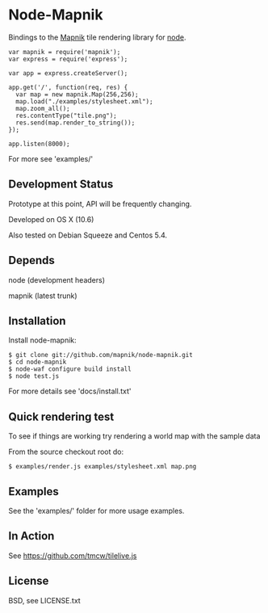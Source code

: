 
# Node-Mapnik
      
  Bindings to the [Mapnik](http://mapnik.org) tile rendering library for [node](http://nodejs.org).
  
    var mapnik = require('mapnik');
    var express = require('express');
    
    var app = express.createServer();
        
    app.get('/', function(req, res) {
      var map = new mapnik.Map(256,256);
      map.load("./examples/stylesheet.xml");
      map.zoom_all();
      res.contentType("tile.png");
      res.send(map.render_to_string());      
    });
    
    app.listen(8000);
  
  For more see 'examples/'


## Development Status
  
  Prototype at this point, API will be frequently changing.
  
  Developed on OS X (10.6)
  
  Also tested on Debian Squeeze and Centos 5.4.
  

## Depends

  node (development headers)
  
  mapnik (latest trunk)


## Installation
  
  Install node-mapnik:
  
    $ git clone git://github.com/mapnik/node-mapnik.git
    $ cd node-mapnik
    $ node-waf configure build install
    $ node test.js

  For more details see 'docs/install.txt'


## Quick rendering test

  To see if things are working try rendering a world map with the sample data
  
  From the source checkout root do:
  
    $ examples/render.js examples/stylesheet.xml map.png

  
## Examples

  See the 'examples/' folder for more usage examples.


## In Action

  See https://github.com/tmcw/tilelive.js


## License

  BSD, see LICENSE.txt